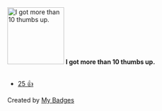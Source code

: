 <img src="https://my-badges.github.io/my-badges/thumbs-up-10.png" alt="I got more than 10 thumbs up." title="I got more than 10 thumbs up." width="128">
<strong>I got more than 10 thumbs up.</strong>
<br><br>

* <a href="https://github.com/docker/for-win/issues/1538#issuecomment-383536985">25 👍</a>


Created by <a href="https://github.com/my-badges/my-badges">My Badges</a>